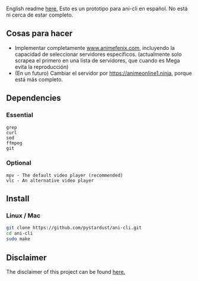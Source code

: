 English readme [here.](./README-ENG.md)
Esto es un prototipo para ani-cli en español. No está ni cerca de estar completo. 

## Cosas para hacer

* Implementar completamente www.animefenix.com, incluyendo la capacidad de seleccionar servidores específicos. (actualmente solo scrapea el primero en una lista de servidores, que cuando es Mega evita la reproducción) 
* (En un futuro) Cambiar el servidor por https://animeonline1.ninja, porque está más completo.


## Dependencies

### Essential
```
grep
curl
sed
ffmpeg
git
```

### Optional
```
mpv - The default video player (recommended)
vlc - An alternative video player
```
  
## Install

### Linux / Mac
```sh
git clone https://github.com/pystardust/ani-cli.git
cd ani-cli
sudo make
```

## Disclaimer

The disclaimer of this project can be found [here.](./disclaimer.md)
